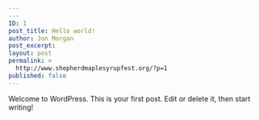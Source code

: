 ```yaml
---
---
ID: 1
post_title: Hello world!
author: Jon Morgan
post_excerpt:
layout: post
permalink: >
  http://www.shepherdmaplesyrupfest.org/?p=1
published: false
---
```

Welcome to WordPress. This is your first post. Edit or delete it, then start writing!